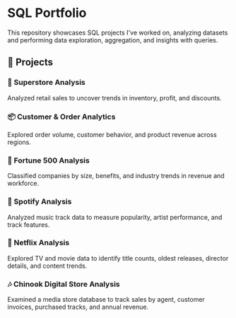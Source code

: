# SQL Portfolio

This repository showcases SQL projects I've worked on, analyzing datasets and performing data exploration, aggregation, and insights with queries.

## 📁 Projects

### 🏬 Superstore Analysis  
Analyzed retail sales to uncover trends in inventory, profit, and discounts.  

### 📦 Customer & Order Analytics  
Explored order volume, customer behavior, and product revenue across regions.  

### 💼 Fortune 500 Analysis  
Classified companies by size, benefits, and industry trends in revenue and workforce. 

### 🎵 Spotify Analysis  
Analyzed music track data to measure popularity, artist performance, and track features.

### 🍿 Netflix Analysis  
Explored TV and movie data to identify title counts, oldest releases, director details, and content trends.

### 🎶 Chinook Digital Store Analysis  
Examined a media store database to track sales by agent, customer invoices, purchased tracks, and annual revenue.
